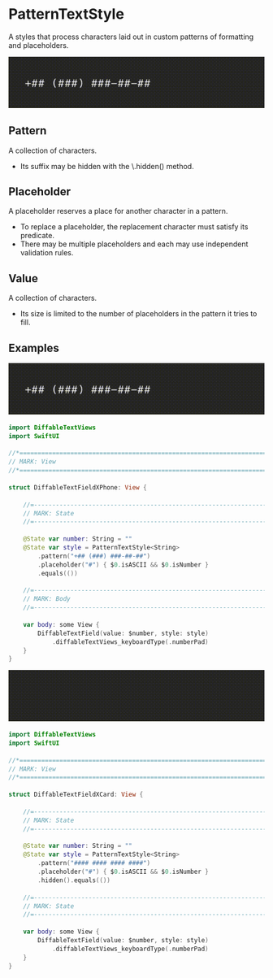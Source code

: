 # PatternTextStyle

A styles that process characters laid out in custom patterns of formatting and placeholders.

![DiffableTextFieldXPhone.gif](../Assets/DiffableTextFieldXPhone.gif)

## Pattern

A collection of characters.

- Its suffix may be hidden with the \\.hidden() method.

## Placeholder

A placeholder reserves a place for another character in a pattern. 

- To replace a placeholder, the replacement character must satisfy its predicate.
- There may be multiple placeholders and each may use independent validation rules.

## Value

A collection of characters. 

- Its size is limited to the number of placeholders in the pattern it tries to fill.

## Examples

![DiffableTextFieldXPhone.gif](../Assets/DiffableTextFieldXPhone.gif)

```swift
import DiffableTextViews
import SwiftUI

//*============================================================================*
// MARK: View
//*============================================================================*

struct DiffableTextFieldXPhone: View {

    //=------------------------------------------------------------------------=
    // MARK: State
    //=------------------------------------------------------------------------=

    @State var number: String = ""
    @State var style = PatternTextStyle<String>
        .pattern("+## (###) ###-##-##")
        .placeholder("#") { $0.isASCII && $0.isNumber }
        .equals(())
    
    //=------------------------------------------------------------------------=
    // MARK: Body
    //=------------------------------------------------------------------------=
    
    var body: some View {
        DiffableTextField(value: $number, style: style)
            .diffableTextViews_keyboardType(.numberPad)
    }
}
```

![DiffableTextFieldXCard.gif](../Assets/DiffableTextFieldXCard.gif)

```swift
import DiffableTextViews
import SwiftUI

//*============================================================================*
// MARK: View
//*============================================================================*

struct DiffableTextFieldXCard: View {
    
    //=------------------------------------------------------------------------=
    // MARK: State
    //=------------------------------------------------------------------------=
    
    @State var number: String = ""
    @State var style = PatternTextStyle<String>
        .pattern("#### #### #### ####")
        .placeholder("#") { $0.isASCII && $0.isNumber }
        .hidden().equals(())
        
    //=------------------------------------------------------------------------=
    // MARK: State
    //=------------------------------------------------------------------------=
    
    var body: some View {
        DiffableTextField(value: $number, style: style)
            .diffableTextViews_keyboardType(.numberPad)
    }
}
```

